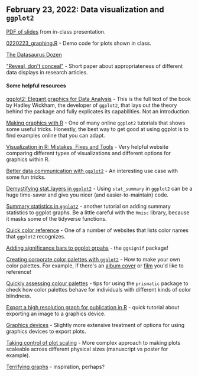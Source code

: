 ## February 23, 2022: Data visualization and `ggplot2`

[PDF of slides](./20220223_presentation_datavis.pdf) from in-class presentation.

[0220223_graphing.R](./20220223_graphing.R) - Demo code for plots shown in class.

[The Datasaurus Dozen](https://www.autodesk.com/research/publications/same-stats-different-graphs)

["Reveal, don't conceal"](./Weissgerber2019.pdf) - Short paper about appropriateness of different data displays in research articles.

#### Some helpful resources

[ggplot2: Elegant graphics for Data Analysis](https://ggplot2-book.org) - This is the full text of the book by Hadley Wickham, the developer of `ggplot2`, that lays out the theory behind the package and fully explicates its capabilities. Not an introduction.

[Making graphics with R](https://github.com/dhmontgomery/nicar20/tree/master/ggplot-graphics) - One of many online `ggplot2` tutorials that shows some useful tricks. Honestly, the best way to get good at using ggplot is to find examples online that you can adapt.

[Visualization in R: Mistakes, Fixes and Tools](http://nickstrayer.me/nashvilleBioStats//2016/05/visualization_in_r.html) - Very helpful website comparing different types of visualizations and different options for graphics within R. 

[Better data communication with `ggplot2`](https://github.com/gruggeri/ADSCV_media/blob/master/tidytuesday/cleaning_tate_artwork_bar.md) - An interesting use case with some fun tricks.

[Demystifying stat_layers in `ggplot2`](https://yjunechoe.github.io/posts/2020-09-26-demystifying-stat-layers-ggplot2/) - Using `stat_summary` in `ggplot2` can be a huge time-saver and give you nicer (and easier-to-maintain) code. 

[Summary statistics in `ggplot2`](https://ggplot2tutor.com/tutorials/summary_statistics) - another tutorial on adding summary statistics to ggplot graphs. Be a little careful with the `Hmisc` library, because it masks some of the tidyverse functions.

[Quick color reference](http://sape.inf.usi.ch/quick-reference/ggplot2/colour) - One of a number of websites that lists color names that `ggplot2` recognizes.

[Adding significance bars to ggplot grpahs](https://cran.r-project.org/web/packages/ggsignif/vignettes/intro.html) - the `ggsignif` package!

[Creating corporate color palettes with `ggplot2`](https://drsimonj.svbtle.com/creating-corporate-colour-palettes-for-ggplot2) - How to make your own color palettes. For example, if there's an [album cover](https://github.com/asteves/tayloRswift) or [film](https://github.com/karthik/wesanderson) you'd like to reference! 

[Quickly assessing colour palettes](https://www.njtierney.com/post/2020/10/15/assess-colour/) - tips for using the `prismatic` package to check how color palettes behave for individuals with different kinds of color blindness.

[Export a high resolution graph for publication in R](https://rforbiochemists.blogspot.com/2015/05/export-high-resolution-graph-for.html) - quick tutorial about exporting an image to a graphics device.

[Graphics devices](https://bookdown.org/rdpeng/exdata/graphics-devices.html) - Slightly more extensive treatment of options for using graphics devices to export plots.

[Taking control of plot scaling](https://www.tidyverse.org/blog/2020/08/taking-control-of-plot-scaling/) - More complex approach to making plots scaleable across different physical sizes (manuscript vs poster for example). 

[Terrifying graphs](https://twitter.com/biogeobiochem/status/1172547846479831040) - inspiration, perhaps?
